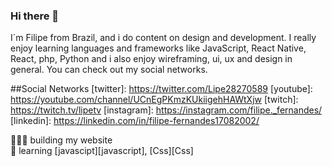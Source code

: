 ### Hi there 👋

I´m Filipe from Brazil, and i do content on design and development. I really enjoy learning languages and frameworks like JavaScript, React Native, React, php, Python and i also enjoy wireframing, ui, ux and design in general. You can check out my social networks.

##Social Networks
[twitter]: https://twitter.com/Lipe28270589
[youtube]: https://youtube.com/channel/UCnEgPKmzKUkiigehHAWtXjw
[twitch]: https://twitch.tv/lipetv
[instagram]: https://instagram.com/filipe._fernandes/
[linkedin]: https://linkedin.com/in/filipe-fernandes17082002/

👨🏼‍💻 building my website  
🧠 learning [javascipt][javascript], [Css][Css]
